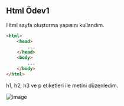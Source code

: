 ## Html Ödev1
Html sayfa oluşturma yapısını kullandım.
```html
<html>
    <head>
        ...
    </head>
    <body>
        ...
    </body>
</html>
```
h1, h2, h3 ve p etiketleri ile metini düzenledim.

![image](https://user-images.githubusercontent.com/62842902/190221151-5512f0be-749d-48e7-ae70-deba593eb1a0.png)